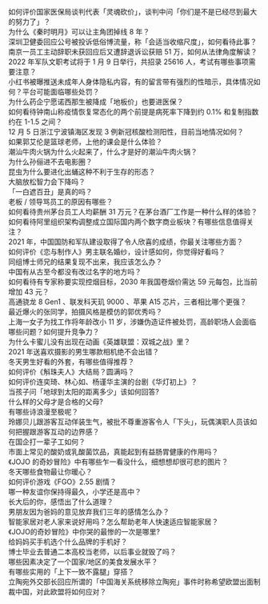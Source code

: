 如何评价国家医保局谈判代表「灵魂砍价」，谈判中问「你们是不是已经尽到最大的努力了」？  
为什么《秦时明月》可以让主角团掉线 8 年？  
深圳卫健委回应公号被投诉低俗博流量，称「会适当收缩尺度」，如何看待此事？  
南京一员工主动辞职未获回应后又遭辞退诉讼获赔 51 万，如何从法律角度解读？  
2022 年军队文职考试将于 1 月 9 日举行，共招录 25616 人，考试有哪些事项需要注意？  
小红书被曝推送未成年人身体隐私内容，有的留言带有强烈的性暗示，具体情况如何？平台可能面临哪些处罚？  
为什么药企宁愿诺西那生被降成「地板价」也要进医保？  
如何看待钟南山称疫情恢复常态化的两个前提是病死率下降到约 0.1% 和复制指数约在 1-1.5 之间？  
12 月 5 日浙江宁波镇海区发现 3 例新冠核酸检测阳性，目前当地情况如何？  
如果郭艾伦是篮球老师，上他的课会是什么体验？  
潮汕牛肉火锅为什么火起来了，什么才是好的潮汕牛肉火锅？  
为什么孙俪进不去电影圈？  
昆虫为什么要进化出蛹这种不利于生存的形态？  
大脑放松智力会下降吗？  
「一白遮百丑」是真的吗？  
老板 / 领导骂员工的原因有哪些？  
如何看待贵州茅台员工人均薪酬 31 万元？在茅台酒厂工作是一种什么样的体验？  
如何看待阿里组织架构调整成立国际国内两个数字商业板块？有哪些信息值得关注？  
2021 年，中国国防和军队建设取得了令人欣喜的成绩，你最关注哪些方面？  
如何评价《恋与制作人》男主联名婚纱，设计感如何，你觉得好看吗？  
同组博士师兄的结果复现不出来，我应该怎么办？  
中国有从古至今都没有改过名字的地方吗？  
如何看待有专家称要实现控烟目标，2030 年我国卷烟价需达 59 元每包，比当前增加 43 元？  
高通骁龙 8 Gen1 、联发科天玑 9000 、苹果 A15 芯片，三者相比哪个更强？  
最近爆火的张同学，拍摄风格是模仿的郭优秀吗？  
上海一女子为找工作将年龄改小 11 岁，涉嫌伪造证件被处罚，高龄职场人会面临哪些问题？如何提升竞争力？  
为什么卡蜜儿没有出现在动画《英雄联盟：双城之战》里？  
2021 年送喜欢摄影的男生哪款相机绝不会出错？  
冬天男生好看的外套，有哪些值得推荐？  
如何评价《斛珠夫人》大结局？圆满吗？  
如何评价连奕琦、林心如、杨谨华主演的台剧《华灯初上》？  
当孩子问「地球到太阳的距离多少」该如何回答?  
什么样的父母才是合格的父母?  
有哪些诗浪漫至极呢？  
玲娜贝儿跟游客互动佯装生气，被批不尊重游客令人「下头」，玩偶演职人员该如何把握跟游客互动的边界感？  
在国企打一辈子工如何？  
市面上常见的酸奶或乳酸菌饮品，真能起到有益肠胃健康的作用吗？  
《JOJO 的奇妙冒险》中有哪些乍一看没什么，细想想却很可悲的图片？  
冬天哪些食物最让你暖心？  
如何评价游戏《FGO》2.55 剧情？  
哪一种友谊你保持得最久，小学还是高中？  
长大后的你，感悟出了什么道理？  
男朋友因为爸妈的意见放弃我们三年的感情怎么办？  
智能家居对老人家来说好用吗？怎么帮助老年人快速适应智能家居？  
《JOJO的奇妙冒险》中你哭的最惨的一次是哪里?  
给妈妈买手机选个什么品牌的手机好？  
博士毕业去普通二本高校当老师，以后事业就毁了吗？  
哪些因素决定了一个国家/地区的美食发展水平？  
有哪些实用的「上下一致不露腿」穿搭？  
立陶宛外交部长回应所谓的「中国海关系统移除立陶宛」事件时称希望欧盟出面制裁中国，对此欧盟将如何应对？  
